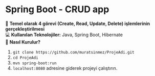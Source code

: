 # Spring Boot - CRUD app
🚀 **Temel olarak 4 görevi (Create, Read, Update, Delete) işlemlerinin gerçekleştirilmesi**  
💻 **Kullanılan Teknolojiler:** Java, Spring Boot, Hibernate  
🔧 **Nasıl Kurulur?**  
1. `git clone https://github.com/muratsinmez/ProjeAdi.git`
2. `cd ProjeAdi`
3. `mvn spring-boot:run`
4. `localhost:8080` adresine giderek projeyi çalıştırın.

